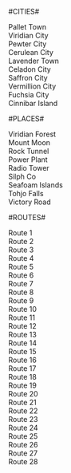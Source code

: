 

#CITIES#

Pallet Town <br/>
Viridian City<br/>
Pewter City<br/>
Cerulean City<br/>
Lavender Town<br/>
Celadon City<br/>
Saffron City<br/>
Vermillion City<br/>
Fuchsia City<br/>
Cinnibar Island<br/>



#PLACES#

Viridian Forest<br/>
Mount Moon<br/>
Rock Tunnel<br/>
Power Plant<br/>
Radio Tower<br/>
Silph Co<br/>
Seafoam Islands<br/>
Tohjo Falls<br/>
Victory Road<br/>


#ROUTES#

Route 1<br/>
Route 2<br/>
Route 3<br/>
Route 4<br/>
Route 5<br/>
Route 6<br/>
Route 7<br/>
Route 8<br/>
Route 9<br/>
Route 10<br/>
Route 11<br/>
Route 12<br/>
Route 13<br/>
Route 14<br/>
Route 15<br/>
Route 16<br/>
Route 17<br/>
Route 18<br/>
Route 19<br/>
Route 20<br/>
Route 21<br/>
Route 22<br/>
Route 23<br/>
Route 24<br/>
Route 25<br/>
Route 26<br/>
Route 27<br/>
Route 28<br/>
